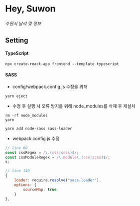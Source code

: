 # Hey, Suwon

###### 수원시 날씨 및 정보

## Setting

#### TypeScript

```terminal
npx create-react-app frontend --template typescript
```

#### SASS

-   config/webpack.config.js 수정을 위해

```terminal
yarn eject
```

-   수정 후 실행 시 오류 방지를 위해 node_modules를 삭제 후 재설치

```terminal
rm -rf node_modules
yarn
```

```terminal
yarn add node-sass sass-loader
```

-   webpack.config.js 수정

```js
// line 60
const cssRegex = /\.(css|scss)$/;
const cssModuleRegex = /\.module\.(css|scss)$/;
s;
```

```js
// line 140
{
    loader: require.resolve("sass-loader"),
    options: {
        sourceMap: true
    }
},
```
